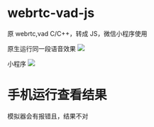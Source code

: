 # webrtc-vad-js

原 webrtc,vad C/C++，转成 JS，微信小程序使用 

原生运行同一段语音效果
![](https://test2.jyex.cn/dwjxapi/H5/StrokeOrderWX/exchange/VAD1.png) 

小程序
![](https://test2.jyex.cn/dwjxapi/H5/StrokeOrderWX/exchange/VAD2.png) 

# 手机运行查看结果
模拟器会有报错且，结果不对

